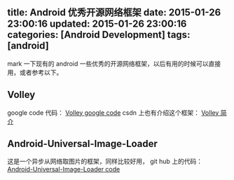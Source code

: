 title: Android 优秀开源网络框架
date: 2015-01-26 23:00:16
updated: 2015-01-26 23:00:16
categories: [Android Development]
tags: [android]
---

mark 一下现有的 android 一些优秀的开源网络框架，以后有用的时候可以直接用，或者参考以下。

## Volley

google code 代码： [Volley google code](https://android.googlesource.com/platform/frameworks/volley "Volley google code") 
csdn 上也有介绍这个框架： [Volley 简介](http://blog.csdn.net/t12x3456/article/details/9221611 "Volley 简介")

## Android-Universal-Image-Loader

这是一个异步从网络取图片的框架，同样比较好用， git hub 上的代码： [Android-Universal-Image-Loader code](https://github.com/nostra13/Android-Universal-Image-Loader "Android-Universal-Image-Loader code")

